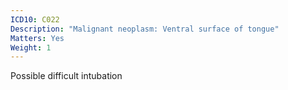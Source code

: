 ```yaml
---
ICD10: C022
Description: "Malignant neoplasm: Ventral surface of tongue"
Matters: Yes
Weight: 1
---
```

Possible difficult intubation
